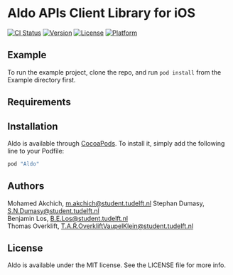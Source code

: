 # Aldo APIs Client Library for iOS

[![CI Status](http://img.shields.io/travis/makchich/Aldo.svg?style=flat)](https://travis-ci.org/makchich/aldo-api-client-library-ios)
[![Version](https://img.shields.io/cocoapods/v/Aldo.svg?style=flat)](http://cocoapods.org/pods/Aldo)
[![License](https://img.shields.io/cocoapods/l/Aldo.svg?style=flat)](http://cocoapods.org/pods/Aldo)
[![Platform](https://img.shields.io/cocoapods/p/Aldo.svg?style=flat)](http://cocoapods.org/pods/Aldo)

## Example

To run the example project, clone the repo, and run `pod install` from the Example directory first.

## Requirements

## Installation

Aldo is available through [CocoaPods](http://cocoapods.org). To install
it, simply add the following line to your Podfile:

```ruby
pod "Aldo"
```

## Authors

Mohamed Akchich, m.akchich@student.tudelft.nl 
Stephan Dumasy, S.N.Dumasy@student.tudelft.nl  
Benjamin Los, B.E.Los@student.tudelft.nl  
Thomas Overklift, T.A.R.OverkliftVaupelKlein@student.tudelft.nl

## License

Aldo is available under the MIT license. See the LICENSE file for more info.
